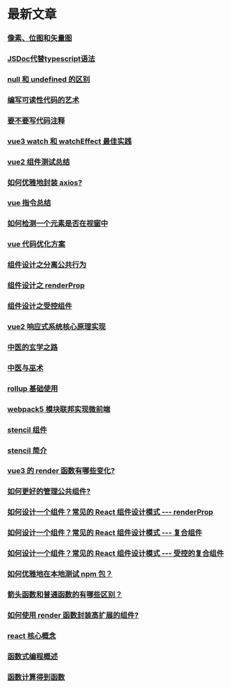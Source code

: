 # 最新文章

### [像素、位图和矢量图](../web/js/bit-map-and-vertor-map.md)

### [JSDoc代替typescript语法](../others/ts/JSDoc代替typescript语法.md)

### [null 和 undefined 的区别](../web/js/null%E5%92%8Cundefined%E7%9A%84%E5%8C%BA%E5%88%AB.md)

### [编写可读性代码的艺术](../web/js/the-art-of-readable-code.md)

### [要不要写代码注释](../web/js/要不要写代码注释.md)

<!-- ### [Jest学习](../web/js/Jest-learn.md) -->

### [vue3 watch 和 watchEffect 最佳实践](../vue3/vue3-watch-best-practice.md)

### [vue2 组件测试总结](../vue2/test-vue-summary.md)

### [如何优雅地封装 axios?](../web/js/封装axios.md)

### [vue 指令总结](../vue3/指令.md)

### [如何检测一个元素是否在视窗中](../vue3/如何检测一个元素是否在视窗中.md)

### [vue 代码优化方案](../vue3/vue代码优化方案.md)

### [组件设计之分离公共行为](../vue3/组件设计之分离公共行为.md)

### [组件设计之 renderProp](../vue3/组件设计之render-prop.md)

### [组件设计之受控组件](../vue3/组件设计之受控组件.md)

### [vue2 响应式系统核心原理实现](../vue2/vue2响应式系统核心原理实现.md)

### [中医的玄学之路](../science/中医的玄学之路.md)

### [中医与巫术](../science/中医与巫术.md)

### [rollup 基础使用](../webpack/rollup基础使用.md)

### [webpack5 模块联邦实现微前端](../webpack/模块联邦实现微前端.md)

### [stencil 组件](../web/js/stencil组件.md)

### [stencil 简介](../web/js/stencil简介.md)

### [vue3 的 render 函数有哪些变化?](../vue3/render函数.md)

### [如何更好的管理公共组件?](../vue2/如何更好的管理公共组件.md)

### [如何设计一个组件？常见的 React 组件设计模式 --- renderProp](../react/render-props.md)

### [如何设计一个组件？常见的 React 组件设计模式 --- 复合组件](../react/compound-component.md)

### [如何设计一个组件？常见的 React 组件设计模式 --- 受控的复合组件](../react/control-props.md)

### [如何优雅地在本地测试 npm 包？](../node/如何在本地测试npm包.md)

### [箭头函数和普通函数的有哪些区别？](../web/js/箭头函数和普通函数的区别.md)

### [如何使用 render 函数封装高扩展的组件?](../vue2/如何使用render函数封装高扩展的组件.md)

### [react 核心概念](../react/react-basic.md)

### [函数式编程概述](../others/functional-programming/函数式编程概述.md)

### [函数计算得到函数](../others/functional-programming/函数计算得到函数.md)
